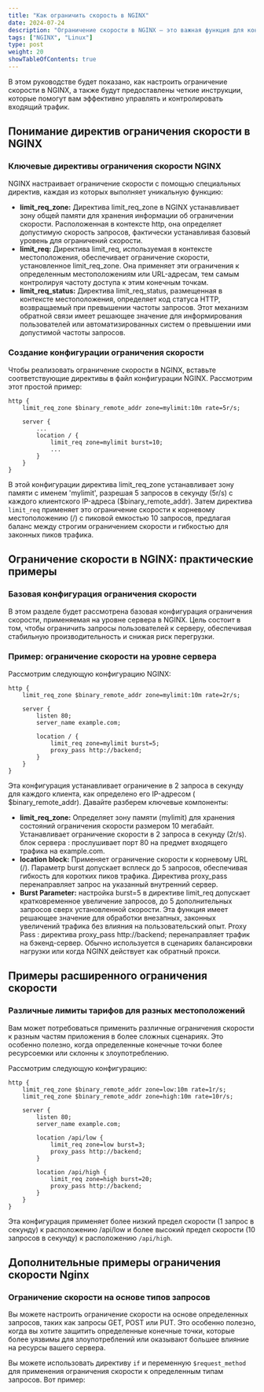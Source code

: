 ```yaml
---
title: "Как ограничить скорость в NGINX"
date: 2024-07-24
description: "Ограничение скорости в NGINX — это важная функция для контроля объема трафика, обрабатываемого вашим сервером. Она помогает защитить ваш сервер от перегрузки слишком большим количеством запросов за короткий период, что может быть вызвано вредоносными атаками, такими как DDoS или резкими скачками трафика. Реализация ограничения скорости гарантирует, что ваши ресурсы используются эффективно, а законные пользователи могут получать доступ к вашим сервисам без перебоев."
tags: ["NGINX", "Linux"]
type: post
weight: 20
showTableOfContents: true
---
```

В этом руководстве будет показано, как настроить ограничение скорости в NGINX, а также будут предоставлены четкие инструкции, которые помогут вам эффективно управлять и контролировать входящий трафик.

## Понимание директив ограничения скорости в NGINX
### Ключевые директивы ограничения скорости NGINX
NGINX настраивает ограничение скорости с помощью специальных директив, каждая из которых выполняет уникальную функцию:

- **limit_req_zone:** Директива limit_req_zone в NGINX устанавливает зону общей памяти для хранения информации об ограничении скорости. Расположенная в контексте http, она определяет допустимую скорость запросов, фактически устанавливая базовый уровень для ограничений скорости.
- **limit_req:** Директива limit_req, используемая в контексте местоположения, обеспечивает ограничение скорости, установленное limit_req_zone. Она применяет эти ограничения к определенным местоположениям или URL-адресам, тем самым контролируя частоту доступа к этим конечным точкам.
- **limit_req_status:** Директива limit_req_status, размещенная в контексте местоположения, определяет код статуса HTTP, возвращаемый при превышении частоты запросов. Этот механизм обратной связи имеет решающее значение для информирования пользователей или автоматизированных систем о превышении ими допустимой частоты запросов.

### Создание конфигурации ограничения скорости
Чтобы реализовать ограничение скорости в NGINX, вставьте соответствующие директивы в файл конфигурации NGINX. Рассмотрим этот простой пример:

```
http {
    limit_req_zone $binary_remote_addr zone=mylimit:10m rate=5r/s;

    server {
        ...
        location / {
            limit_req zone=mylimit burst=10;
            ...
        }
    }
}
```

В этой конфигурации директива limit_req_zone устанавливает зону памяти с именем 'mylimit', разрешая 5 запросов в секунду (5r/s) с каждого клиентского IP-адреса ($binary_remote_addr). Затем директива `limit_req` применяет это ограничение скорости к корневому местоположению (/) с пиковой емкостью 10 запросов, предлагая баланс между строгим ограничением скорости и гибкостью для законных пиков трафика.

## Ограничение скорости в NGINX: практические примеры
### Базовая конфигурация ограничения скорости
В этом разделе будет рассмотрена базовая конфигурация ограничения скорости, применяемая на уровне сервера в NGINX. Цель состоит в том, чтобы ограничить запросы пользователей к серверу, обеспечивая стабильную производительность и снижая риск перегрузки.

### Пример: ограничение скорости на уровне сервера
Рассмотрим следующую конфигурацию NGINX:

```
http {
    limit_req_zone $binary_remote_addr zone=mylimit:10m rate=2r/s;

    server {
        listen 80;
        server_name example.com;

        location / {
            limit_req zone=mylimit burst=5;
            proxy_pass http://backend;
        }
    }
}
```

Эта конфигурация устанавливает ограничение в 2 запроса в секунду для каждого клиента, как определено его IP-адресом ( $binary_remote_addr). Давайте разберем ключевые компоненты:

- **limit_req_zone:** Определяет зону памяти (mylimit) для хранения состояний ограничения скорости размером 10 мегабайт. Устанавливает ограничение скорости в 2 запроса в секунду (2r/s).
блок сервера : прослушивает порт 80 на предмет входящего трафика на example.com.
- **location block:** Применяет ограничение скорости к корневому URL (/). Параметр burst допускает всплеск до 5 запросов, обеспечивая гибкость для коротких пиков трафика. Директива proxy_pass перенаправляет запрос на указанный внутренний сервер.
- **Burst Parameter:** настройка burst=5 в директиве limit_req допускает кратковременное увеличение запросов, до 5 дополнительных запросов сверх установленной скорости. Эта функция имеет решающее значение для обработки внезапных, законных увеличений трафика без влияния на пользовательский опыт.
Proxy Pass : директива proxy_pass http://backend; перенаправляет трафик на бэкенд-сервер. Обычно используется в сценариях балансировки нагрузки или когда NGINX действует как обратный прокси.

## Примеры расширенного ограничения скорости
### Различные лимиты тарифов для разных местоположений
Вам может потребоваться применить различные ограничения скорости к разным частям приложения в более сложных сценариях. Это особенно полезно, когда определенные конечные точки более ресурсоемки или склонны к злоупотреблению.

Рассмотрим следующую конфигурацию:

```
http {
    limit_req_zone $binary_remote_addr zone=low:10m rate=1r/s;
    limit_req_zone $binary_remote_addr zone=high:10m rate=10r/s;

    server {
        listen 80;
        server_name example.com;

        location /api/low {
            limit_req zone=low burst=3;
            proxy_pass http://backend;
        }

        location /api/high {
            limit_req zone=high burst=20;
            proxy_pass http://backend;
        }
    }
}
```
Эта конфигурация применяет более низкий предел скорости (1 запрос в секунду) к расположению /api/low и более высокий предел скорости (10 запросов в секунду) к расположению `/api/high`.

## Дополнительные примеры ограничения скорости Nginx
### Ограничение скорости на основе типов запросов
Вы можете настроить ограничение скорости на основе определенных запросов, таких как запросы GET, POST или PUT. Это особенно полезно, когда вы хотите защитить определенные конечные точки, которые более уязвимы для злоупотреблений или оказывают большее влияние на ресурсы вашего сервера.

Вы можете использовать директиву `if` и переменную `$request_method` для применения ограничения скорости к определенным типам запросов. Вот пример:
